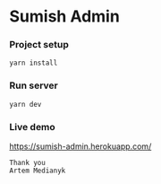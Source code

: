 # Sumish Admin

### Project setup
```
yarn install
```

### Run server
```
yarn dev
```


### Live demo

https://sumish-admin.herokuapp.com/



```
Thank you
Artem Medianyk
```

